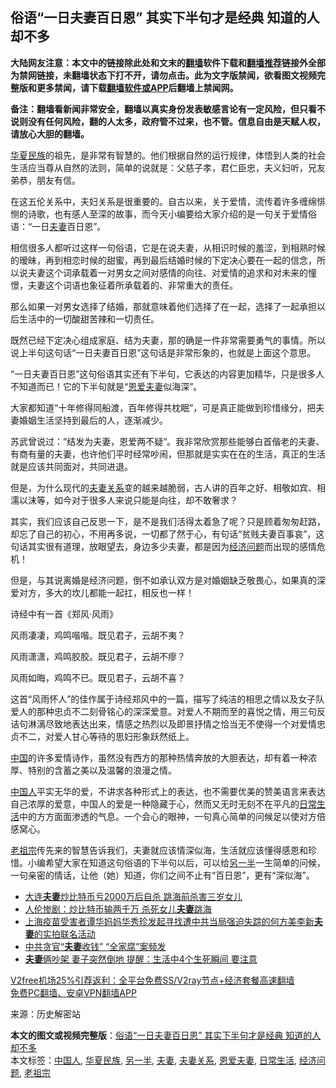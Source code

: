  <h2>俗语“一日夫妻百日恩” 其实下半句才是经典 知道的人却不多</h2> <p class="notice"><b>大陆网友注意：本文中的链接除此处和文末的<a href="https://github.com/bannedbook/fanqiang" >翻墙</a>软件下载和<a href="https://github.com/killgcd/justmysocks/blob/master/README.md">翻墙推荐</a>链接外全部为禁网链接，未翻墙状态下打不开，请勿点击。此为文字版禁闻，欲看图文视频完整版和更多禁闻，请下载<a href="https://github.com/bannedbook/fanqiang">翻墙软件或APP</a>后翻墙上禁闻网。</p><p>备注：翻墙看新闻非常安全，翻墙以真实身份发表敏感言论有一定风险，但只看不说则没有任何风险，翻的人太多，政府管不过来，也不管。信息自由是天赋人权，请放心大胆的翻墙。</b></p>  <div class="entry"> <p><a href="https://www.bannedbook.org/bnews/tag/%e5%8d%8e%e5%a4%8f%e6%b0%91%e6%97%8f/" class="st_tag internal_tag" rel="tag" title="标签 华夏民族 下的日志">华夏民族</a>的祖先，是非常有智慧的。他们根据自然的运行规律，体悟到人类的社会生活应当尊从自然的法则，简单的说就是：父慈子孝，君仁臣忠，夫义妇听，兄友弟恭，朋友有信。</p> <p>在这五伦关系中，夫妇关系是很重要的。自古以来，关于爱情，流传着许多缠绵悱恻的诗歌，也有感人至深的故事，而今天小编要给大家介绍的是一句关于爱情俗语：“一日<a href="https://www.bannedbook.org/bnews/tag/%E5%A4%AB%E5%A6%BB/" class="st_tag internal_tag" rel="tag" title="标签 夫妻 下的日志">夫妻</a>百日恩”。</p> <p>相信很多人都听过这样一句俗语，它是在说夫妻，从相识时候的羞涩，到相熟时候的暧昧，再到相恋时候的甜蜜，再到最后结婚时候的下定决心要在一起的信念，所以说夫妻这个词承载着一对男女之间对感情的向往、对爱情的追求和对未来的憧憬，夫妻这个词语也象征着所承载着的、非常重大的责任。</p> <p>那么如果一对男女选择了结婚，那就意味着他们选择了在一起，选择了一起承担以后生活中的一切酸甜苦辣和一切责任。</p> <p>既然已经下定决心组成家庭、结为夫妻，那的确是一件非常需要勇气的事情。所以说上半句这句话“一日夫妻百日恩”这句话是非常形象的，也就是上面这个意思。</p>  <p>“一日夫妻百日恩”这句俗语其实还有下半句，它表达的内容更加精华，只是很多人不知道而已！它的下半句就是“<a href="https://www.bannedbook.org/bnews/tag/%E6%81%A9%E7%88%B1%E5%A4%AB%E5%A6%BB/" class="st_tag internal_tag" rel="tag" title="标签 恩爱夫妻 下的日志">恩爱夫妻</a>似海深”。</p> <p>大家都知道“十年修得同船渡，百年修得共枕眠”，可是真正能做到珍惜缘分，把夫妻婚姻生活坚持到最后的人，逐渐减少。</p> <p>苏武曾说过：”结发为夫妻，恩爱两不疑“。我非常欣赏那些能够白首偕老的夫妻、有商有量的夫妻，也许他们平时经常吵闹，但那就是实实在在的生活，真正的生活就是应该共同面对，共同进退。</p> <p>但是，为什么现代的<a href="https://www.bannedbook.org/bnews/tag/%E5%A4%AB%E5%A6%BB%E5%85%B3%E7%B3%BB/" class="st_tag internal_tag" rel="tag" title="标签 夫妻关系 下的日志">夫妻关系</a>变的越来越脆弱，古人讲的百年之好、相敬如宾、相濡以沫等，如今对于很多人来说只能是向往，却不敢奢求？</p> <p>其实，我们应该自己反思一下，是不是我们活得太着急了呢？只是顾着匆匆赶路，却忘了自己的初心，不用再多说，一切都了然于心，有句话“贫贱夫妻百事哀”，这句话其实很有道理，放眼望去，身边多少夫妻，都是因为<a href="https://www.bannedbook.org/bnews/tag/%E7%BB%8F%E6%B5%8E%E9%97%AE%E9%A2%98/" class="st_tag internal_tag" rel="tag" title="标签 经济问题 下的日志">经济问题</a>而出现的感情危机！</p>  <p>但是，与其说离婚是经济问题，倒不如承认双方是对婚姻缺乏敬畏心，如果真的深爱对方，多大的坎儿都能一起扛，相反也一样！</p> <p>诗经中有一首《郑风·风雨》</p> <p>风雨凄凄，鸡鸣喈喈。既见君子，云胡不夷？</p> <p>风雨潇潇，鸡鸣胶胶。既见君子，云胡不瘳？</p> <p>风雨如晦，鸡鸣不已。既见君子，云胡不喜？</p>  <p>这首“风雨怀人”的佳作属于诗经郑风中的一篇，描写了纯洁的相思之情以及女子队爱人的那种忠贞不二刻骨铭心的深深爱意。对爱人不期而至的喜悦之情，用三句反诘句淋漓尽致地表达出来，情感之热烈以及即景抒情之恰当无不使得一个对爱情忠贞不二，对爱人甘心等待的思妇形象跃然纸上。</p> <p><span class='wp_keywordlink_affiliate'><a href="https://www.bannedbook.org/" title="中国" target="_blank">中国</a></span>的许多爱情诗作，虽然没有西方的那种热情奔放的大胆表达，却有着一种浓厚、特别的含蓄之美以及温馨的浪漫之情。</p> <p><a href="https://www.bannedbook.org/bnews/tag/%e4%b8%ad%e5%9b%bd%e4%ba%ba/" class="st_tag internal_tag" rel="tag" title="标签 中国人 下的日志">中国人</a>平实无华的爱，不讲求各种形式上的表达，也不需要优美的赞美语言来表达自己浓厚的爱意，中国人的爱是一种隐藏于心，然而又无时无刻不在平凡的<a href="https://www.bannedbook.org/bnews/tag/%e6%97%a5%e5%b8%b8%e7%94%9f%e6%b4%bb/" class="st_tag internal_tag" rel="tag" title="标签 日常生活 下的日志">日常生活</a>中的方方面面渗透的气息。一个会心的眼神，一句真心简单的问候足以使对方倍感窝心。</p> <p><a href="https://www.bannedbook.org/bnews/tag/%e8%80%81%e7%a5%96%e5%ae%97/" class="st_tag internal_tag" rel="tag" title="标签 老祖宗 下的日志">老祖宗</a>传先来的智慧告诉我们，夫妻就应该情深似海，生活就应该懂得感恩和珍惜。小编希望大家在知道这句俗语的下半句以后，可以给<a href="https://www.bannedbook.org/bnews/tag/%E5%8F%A6%E4%B8%80%E5%8D%8A/" class="st_tag internal_tag" rel="tag" title="标签 另一半 下的日志">另一半</a>一生简单的问候，一句亲密的情话，让他（她）知道，你们之间不止有“百日恩”，更有“深似海”。</p> <ul class='op-related-articles' title='相关阅读'> <li><a href='https://www.bannedbook.org/bnews/baitai/20201220/1451464.html' target='_blank'>大连<b>夫妻</b>炒比特币亏2000万后自杀 跳海前杀害三岁女儿</a></li> <li><a href='https://www.bannedbook.org/bnews/lifebaike/20201217/1449830.html' target='_blank'>人伦惨剧：炒比特币输两千万 杀死女儿<b>夫妻</b>跳海</a></li> <li><a href='https://www.bannedbook.org/bnews/weiquan/20201216/1448709.html' target='_blank'>上海疫苗受害者谭华妈妈华秀珍发起寻找遭中共当局强迫失踪的何方美李新<b>夫妻</b>的实拍联名活动</a></li> <li><a href='https://www.bannedbook.org/bnews/cbnews/20201215/1448233.html' target='_blank'>中共贪官“<b>夫妻</b>收钱” “全家腐”案频发</a></li> <li><a href='https://www.bannedbook.org/bnews/health/20201215/1448153.html' target='_blank'><b>夫妻</b>俩吵架 妻子突然倒地 提醒：生活中4个生死瞬间 要注意</a></li> </ul> <p class="texttj"> <a href="https://www.bannedbook.org/forum23/topic22702.html" target="_blank">V2free机场25%引荐返利：全平台免费SS/V2ray节点+经济套餐高速翻墙</a><br/> <a href="https://github.com/bannedbook/fanqiang/wiki/%E7%A6%81%E9%97%BB%E7%BD%91%E5%AE%89%E5%8D%93%E7%BF%BB%E5%A2%99%E6%96%B0%E9%97%BBAPP" target="_blank">免费PC翻墙、安卓VPN翻墙APP</a></p><p> 来源：历史解密站 </p> <a name='sharetosocial'></a>       <div><b>本文的图文或视频完整版</b>：<a href='https://www.bannedbook.org/bnews/funmedia/20201222/1452529.html'>俗语“一日夫妻百日恩” 其实下半句才是经典 知道的人却不多</a></div>  </div><!--END ENTRY--> <div class="postfooter"> <div>本文标签：<a href="https://www.bannedbook.org/bnews/tag/%e4%b8%ad%e5%9b%bd%e4%ba%ba/" rel="tag">中国人</a>, <a href="https://www.bannedbook.org/bnews/tag/%e5%8d%8e%e5%a4%8f%e6%b0%91%e6%97%8f/" rel="tag">华夏民族</a>, <a href="https://www.bannedbook.org/bnews/tag/%E5%8F%A6%E4%B8%80%E5%8D%8A/" rel="tag">另一半</a>, <a href="https://www.bannedbook.org/bnews/tag/%E5%A4%AB%E5%A6%BB/" rel="tag">夫妻</a>, <a href="https://www.bannedbook.org/bnews/tag/%E5%A4%AB%E5%A6%BB%E5%85%B3%E7%B3%BB/" rel="tag">夫妻关系</a>, <a href="https://www.bannedbook.org/bnews/tag/%E6%81%A9%E7%88%B1%E5%A4%AB%E5%A6%BB/" rel="tag">恩爱夫妻</a>, <a href="https://www.bannedbook.org/bnews/tag/%e6%97%a5%e5%b8%b8%e7%94%9f%e6%b4%bb/" rel="tag">日常生活</a>, <a href="https://www.bannedbook.org/bnews/tag/%E7%BB%8F%E6%B5%8E%E9%97%AE%E9%A2%98/" rel="tag">经济问题</a>, <a href="https://www.bannedbook.org/bnews/tag/%e8%80%81%e7%a5%96%e5%ae%97/" rel="tag">老祖宗</a></div>  </div><!--END POSTFOOTER--> 